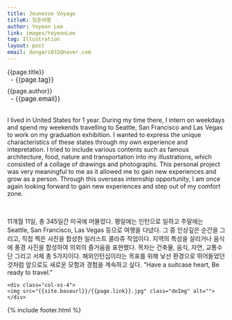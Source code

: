 ```yaml
---
title: Jeunesse Voyage
titleK: 청춘여행
author: Yeyeon Lee
link: images/YeyeonLee
tag: Illustration
layout: post
email: dongari032@naver.com
---	
```


<div class="container">

<div class="deDep">
{{page.title}}<br>
<p style="font-size:15px; margin:0px; padding:0px 0px 0px 8px; margin:0px 0px 8px 0px;">- {{page.tag}}</p>
{{page.author}}<br>
<p style="font-size:15px; margin:0px; padding:0px 0px 0px 8px;">- {{page.email}}</p>
</div>

<br>

<div class="det lato">



I lived in United States for 1 year. During my time there, I intern on weekdays and spend my weekends travelling to Seattle, San Francisco and Las Vegas to work on my graduation exhibition. I wanted to express the unique characteristics of these states through my own experience and intepretation. I tried to include various contents such as famous architecture, food, nature and transportation into my illustrations, which consisted of a collage of drawings and photographs. This personal project was very meaningful to me as it allowed me to gain new experiences and grow as a person. Through this overseas internship opportunity, I am once again looking forward to gain new experiences and step out of my comfort zone.




</div>

<br>

<div class="noto">

11개월 11일, 총 345일간 미국에 머물렀다. 평일에는 인턴으로 일하고 주말에는 Seattle, San Francisco, Las Vegas 등으로 여행을 다녔다. 그 중 인상깊은 순간을 그리고, 직접 찍은 사진을 합성한 일러스트 콜라쥬 작업이다. 지역의 특성을 살리거나 음식에 풍경 사진을 합성하여 의외의 즐거움을 표현했다. 목차는 건축물, 음식, 자연, 교통수단 그리고 서체 총 5가지이다. 해외인턴십이라는 목표를 위해 낯선 환경으로 뛰어들었던 것처럼 앞으로도 새로운 모험과 경험을 계속하고 싶다. "Have a suitcase heart, Be ready to travel."


</div>

<div class="row noto">
	
	<div class="col-xs-4">
	<img src="{{site.baseurl}}/{{page.link}}.jpg" class="deImg" alt=""></div>
	
</div>

	

</div> 

{% include footer.html %}
